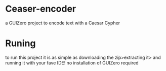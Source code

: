 # Ceaser-encoder
a GUIZero project to encode text with a Caesar Cypher

# Runing 
to run this project it is as simple as downloading the zip>extracting it> and running it with your fave IDE! no installation of GUIZero required
